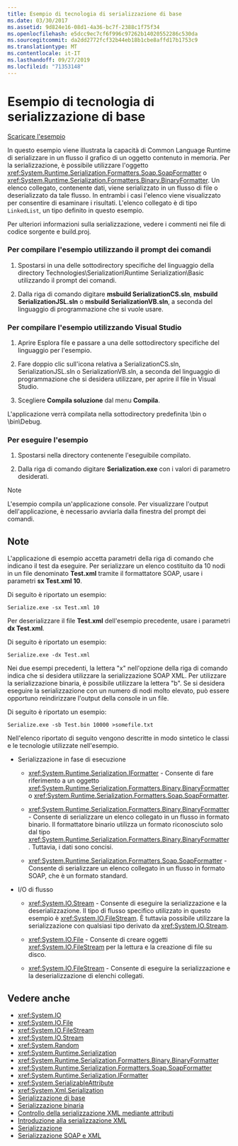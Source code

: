 ```yaml
---
title: Esempio di tecnologia di serializzazione di base
ms.date: 03/30/2017
ms.assetid: 9d824e16-08d1-4a36-bc7f-2388c1f75f34
ms.openlocfilehash: e5dcc9ec7cf6f996c97262b14020552286c530da
ms.sourcegitcommit: da2dd2772fcf32b44eb18b1cbe8affd17b1753c9
ms.translationtype: MT
ms.contentlocale: it-IT
ms.lasthandoff: 09/27/2019
ms.locfileid: "71353148"
---
```

# <a name="basic-serialization-technology-sample"></a>Esempio di tecnologia di serializzazione di base

[Scaricare l'esempio](https://download.microsoft.com/download/4/7/B/47B2164C-E780-4B10-8DE4-2CB5B886E0A6/Technologies/Serialization/Runtime%20Serialization/Basic.zip.exe)

In questo esempio viene illustrata la capacità di Common Language Runtime di serializzare in un flusso il grafico di un oggetto contenuto in memoria. Per la serializzazione, è possibile utilizzare l'oggetto <xref:System.Runtime.Serialization.Formatters.Soap.SoapFormatter> o <xref:System.Runtime.Serialization.Formatters.Binary.BinaryFormatter>. Un elenco collegato, contenente dati, viene serializzato in un flusso di file o deserializzato da tale flusso. In entrambi i casi l'elenco viene visualizzato per consentire di esaminare i risultati. L'elenco collegato è di tipo `LinkedList`, un tipo definito in questo esempio.

Per ulteriori informazioni sulla serializzazione, vedere i commenti nei file di codice sorgente e build.proj.

### <a name="to-build-the-sample-using-the-command-prompt"></a>Per compilare l'esempio utilizzando il prompt dei comandi

1. Spostarsi in una delle sottodirectory specifiche del linguaggio della directory Technologies\Serialization\Runtime Serialization\Basic utilizzando il prompt dei comandi.

2. Dalla riga di comando digitare **msbuild SerializationCS.sln**, **msbuild SerializationJSL.sln** o **msbuild SerializationVB.sln**, a seconda del linguaggio di programmazione che si vuole usare.

### <a name="to-build-the-sample-using-visual-studio"></a>Per compilare l'esempio utilizzando Visual Studio

1. Aprire Esplora file e passare a una delle sottodirectory specifiche del linguaggio per l'esempio.

2. Fare doppio clic sull'icona relativa a SerializationCS.sln, SerializationJSL.sln o SerializationVB.sln, a seconda del linguaggio di programmazione che si desidera utilizzare, per aprire il file in Visual Studio.

3. Scegliere **Compila soluzione** dal menu **Compila**.

 L'applicazione verrà compilata nella sottodirectory predefinita \bin o \bin\Debug.

### <a name="to-run-the-sample"></a>Per eseguire l'esempio

1. Spostarsi nella directory contenente l'eseguibile compilato.

2. Dalla riga di comando digitare **Serialization.exe** con i valori di parametro desiderati.

  > [!NOTE]
  > L'esempio compila un'applicazione console. Per visualizzare l'output dell'applicazione, è necessario avviarla dalla finestra del prompt dei comandi.

## <a name="remarks"></a>Note

L'applicazione di esempio accetta parametri della riga di comando che indicano il test da eseguire. Per serializzare un elenco costituito da 10 nodi in un file denominato **Test.xml** tramite il formattatore SOAP, usare i parametri **sx Test.xml 10**.

Di seguito è riportato un esempio:

```console
Serialize.exe -sx Test.xml 10
```

Per deserializzare il file **Test.xml** dell'esempio precedente, usare i parametri **dx Test.xml**.

Di seguito è riportato un esempio:

```console
Serialize.exe -dx Test.xml
```

Nei due esempi precedenti, la lettera "x" nell'opzione della riga di comando indica che si desidera utilizzare la serializzazione SOAP XML. Per utilizzare la serializzazione binaria, è possibile utilizzare la lettera "b". Se si desidera eseguire la serializzazione con un numero di nodi molto elevato, può essere opportuno reindirizzare l'output della console in un file.

Di seguito è riportato un esempio:

```console
Serialize.exe -sb Test.bin 10000 >somefile.txt
```

Nell'elenco riportato di seguito vengono descritte in modo sintetico le classi e le tecnologie utilizzate nell'esempio.

- Serializzazione in fase di esecuzione

  - <xref:System.Runtime.Serialization.IFormatter> - Consente di fare riferimento a un oggetto <xref:System.Runtime.Serialization.Formatters.Binary.BinaryFormatter> o <xref:System.Runtime.Serialization.Formatters.Soap.SoapFormatter>.

  - <xref:System.Runtime.Serialization.Formatters.Binary.BinaryFormatter> - Consente di serializzare un elenco collegato in un flusso in formato binario. Il formattatore binario utilizza un formato riconosciuto solo dal tipo <xref:System.Runtime.Serialization.Formatters.Binary.BinaryFormatter>. Tuttavia, i dati sono concisi.

  - <xref:System.Runtime.Serialization.Formatters.Soap.SoapFormatter> - Consente di serializzare un elenco collegato in un flusso in formato SOAP, che è un formato standard.

- I/O di flusso

  - <xref:System.IO.Stream> - Consente di eseguire la serializzazione e la deserializzazione. Il tipo di flusso specifico utilizzato in questo esempio è <xref:System.IO.FileStream>. È tuttavia possibile utilizzare la serializzazione con qualsiasi tipo derivato da <xref:System.IO.Stream>.

  - <xref:System.IO.File> - Consente di creare oggetti <xref:System.IO.FileStream> per la lettura e la creazione di file su disco.

  - <xref:System.IO.FileStream> - Consente di eseguire la serializzazione e la deserializzazione di elenchi collegati.

## <a name="see-also"></a>Vedere anche

- <xref:System.IO>
- <xref:System.IO.File>
- <xref:System.IO.FileStream>
- <xref:System.IO.Stream>
- <xref:System.Random>
- <xref:System.Runtime.Serialization>
- <xref:System.Runtime.Serialization.Formatters.Binary.BinaryFormatter>
- <xref:System.Runtime.Serialization.Formatters.Soap.SoapFormatter>
- <xref:System.Runtime.Serialization.IFormatter>
- <xref:System.SerializableAttribute>
- <xref:System.Xml.Serialization>
- [Serializzazione di base](../../../docs/standard/serialization/basic-serialization.md)
- [Serializzazione binaria](../../../docs/standard/serialization/binary-serialization.md)
- [Controllo della serializzazione XML mediante attributi](../../../docs/standard/serialization/controlling-xml-serialization-using-attributes.md)
- [Introduzione alla serializzazione XML](../../../docs/standard/serialization/introducing-xml-serialization.md)
- [Serializzazione](../../../docs/standard/serialization/index.md)
- [Serializzazione SOAP e XML](../../../docs/standard/serialization/xml-and-soap-serialization.md)
